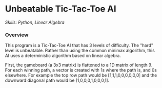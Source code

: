 
# Unbeatable Tic-Tac-Toe AI
*Skills: Python, Linear Algebra*

### Overview
This program is a Tic-Tac-Toe AI that has 3 levels of difficulty. The "hard" level is unbeatable. Rather than using the common minimax algorithm, this AI uses a deterministic algorithm based on linear algebra. 

First, the gameboard (a 3x3 matrix) is flattened to a 1D matrix of length 9. For each winning path, a vector is created with 1s where the path is, and 0s elsewhere. For example the top row path would be \[1,1,1,0,0,0,0,0,0\] and the downward diagonal path would be \[1,0,0,0,1,0,0,0,1\]. 

